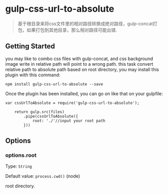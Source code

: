 # gulp-css-url-to-absolute

> 基于根目录来将css文件里的相对路径转换成绝对路径，gulp-concat打包，如果打包到其他目录，那么相对路径可能出错.

## Getting Started

you may like to combo css files with gulp-concat, and css background image write in relative path will point to a wrong path. this task  convert relative path to absolute path based on root directory, you may install this plugin with this command:

```
npm install gulp-css-url-to-absolute --save

```

Once the plugin has been installed, you can go on like that on your gulpfile:

```
var cssUrlToAbsolute = require('gulp-css-url-to-absolute');

    return gulp.src(files)
        .pipe(cssUrlToAbsolute({
            root: './'//input your root path
        }))
```


## Options

### options.root
Type: `String`

Default value: `process.cwd()` (node)

root directory.